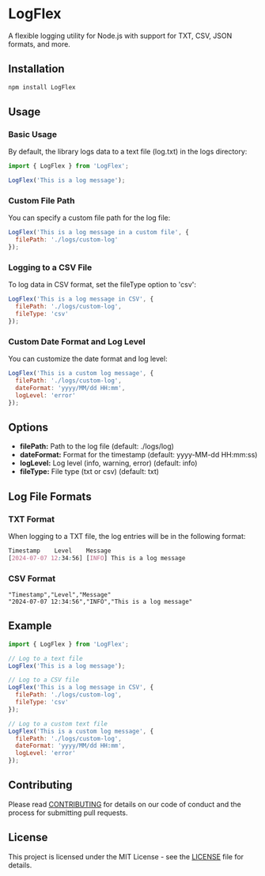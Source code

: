 # LogFlex

A flexible logging utility for Node.js with support for TXT, CSV, JSON formats, and more.

## Installation

```bash
npm install LogFlex
```

## Usage

### Basic Usage

By default, the library logs data to a text file (log.txt) in the logs directory:

```js
import { LogFlex } from 'LogFlex';

LogFlex('This is a log message');
```

### Custom File Path

You can specify a custom file path for the log file:

```js
LogFlex('This is a log message in a custom file', {
  filePath: './logs/custom-log'
});
```

### Logging to a CSV File

To log data in CSV format, set the fileType option to 'csv':

```js
LogFlex('This is a log message in CSV', {
  filePath: './logs/custom-log',
  fileType: 'csv'
});
```

### Custom Date Format and Log Level

You can customize the date format and log level:

```js
LogFlex('This is a custom log message', {
  filePath: './logs/custom-log',
  dateFormat: 'yyyy/MM/dd HH:mm',
  logLevel: 'error'
});
```

## Options

- **filePath:** Path to the log file (default: ./logs/log)
- **dateFormat:** Format for the timestamp (default: yyyy-MM-dd HH:mm:ss)
- **logLevel:** Log level (info, warning, error) (default: info)
- **fileType:** File type (txt or csv) (default: txt)

## Log File Formats

### TXT Format

When logging to a TXT file, the log entries will be in the following format:

```css
Timestamp    Level    Message
[2024-07-07 12:34:56] [INFO] This is a log message
```

### CSV Format

```arduino
"Timestamp","Level","Message"
"2024-07-07 12:34:56","INFO","This is a log message"
```

## Example

```js
import { LogFlex } from 'LogFlex';

// Log to a text file
LogFlex('This is a log message');

// Log to a CSV file
LogFlex('This is a log message in CSV', {
  filePath: './logs/custom-log',
  fileType: 'csv'
});

// Log to a custom text file
LogFlex('This is a custom log message', {
  filePath: './logs/custom-log',
  dateFormat: 'yyyy/MM/dd HH:mm',
  logLevel: 'error'
});
```

## Contributing

Please read [CONTRIBUTING](CONTRIBUTING) for details on our code of conduct and the process for submitting pull requests.

## License

This project is licensed under the MIT License - see the [LICENSE](LICENSE) file for details.
